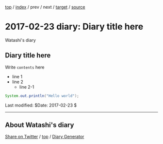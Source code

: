 [top](../index.html) 
 / [index](index.html) 
 / prev 
 / next 
 / [target](https://igapyon.github.io/mydiary/2017/ig170223.html) 
 / [source](https://github.com/igapyon/mydiary/blob/gh-pages/2017/ig170223.src.md) 

2017-02-23 diary: Diary title here
=====================================================================================================
Watashi's diary

## Diary title here

Write `contents` here

* line 1
* line 2
  * line 2-1

```java
System.out.println("Hello world");
```

Last modified: $Date: 2017-02-23 $


----------------------------------------------------------------------------------------------------

## About Watashi's diary

[Share on Twitter](https://twitter.com/intent/tweet?hashtags=igapyon%2Cdiary%2C%E3%81%84%E3%81%8C%E3%81%B4%E3%82%87%E3%82%93&text=Diary+title+here&url=https%3A%2F%2Figapyon.github.io%2Fmydiary%2F2017%2Fig170223.html) / [top](../index.html) / [Diary Generator](https://github.com/igapyon/igapyonv3)

